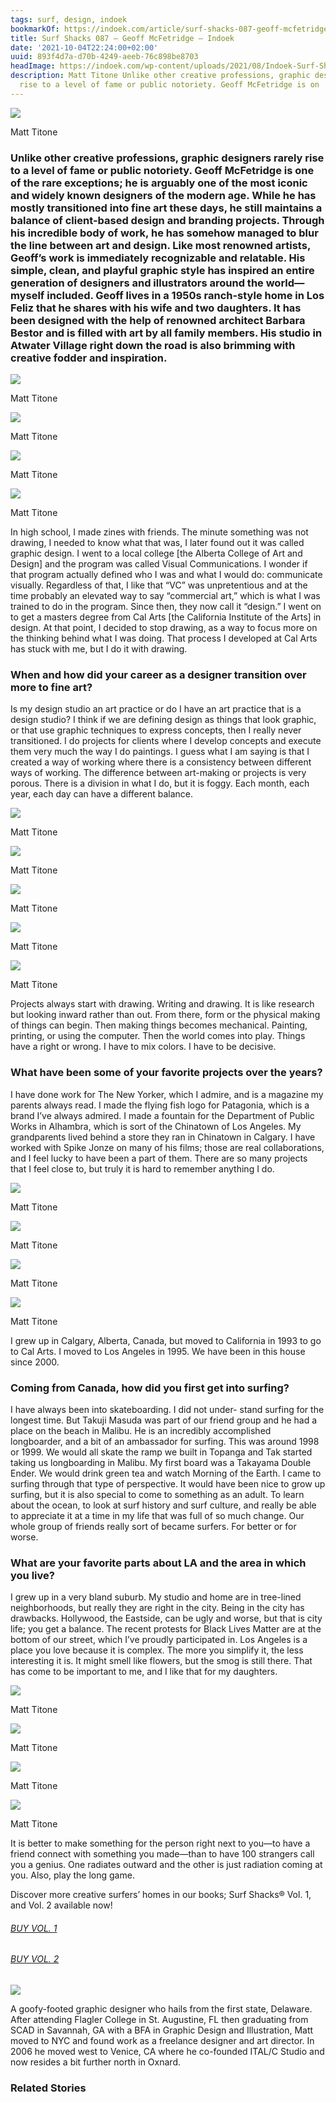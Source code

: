 ```yaml
---
tags: surf, design, indoek
bookmarkOf: https://indoek.com/article/surf-shacks-087-geoff-mcfetridge/
title: Surf Shacks 087 – Geoff McFetridge – Indoek
date: '2021-10-04T22:24:00+02:00'
uuid: 893f4d7a-d70b-4249-aeeb-76c898be8703
headImage: https://indoek.com/wp-content/uploads/2021/08/Indoek-Surf-Shacks-Geoff-McFetridge-LA-243.jpg
description: Matt Titone Unlike other creative professions, graphic designers rarely
  rise to a level of fame or public notoriety. Geoff McFetridge is on
---
```


![](https://indoek.com/wp-content/uploads/2021/08/Indoek-Surf-Shacks-Geoff-McFetridge-LA-243.jpg)

Matt Titone

### Unlike other creative professions, graphic designers rarely rise to a level of fame or public notoriety. Geoff McFetridge is one of the rare exceptions; he is arguably one of the most iconic and widely known designers of the modern age. While he has mostly transitioned into fine art these days, he still maintains a balance of client-based design and branding projects. Through his incredible body of work, he has somehow managed to blur the line between art and design. Like most renowned artists, Geoff’s work is immediately recognizable and relatable. His simple, clean, and playful graphic style has inspired an entire generation of designers and illustrators around the world—myself included. Geoff lives in a 1950s ranch-style home in Los Feliz that he shares with his wife and two daughters. It has been designed with the help of renowned architect Barbara Bestor and is filled with art by all family members. His studio in Atwater Village right down the road is also brimming with creative fodder and inspiration.

![](https://indoek.com/wp-content/uploads/2021/08/Indoek-Surf-Shacks-Geoff-McFetridge-LA-192.jpg)

Matt Titone

![](https://indoek.com/wp-content/uploads/2021/08/Indoek-Surf-Shacks-Geoff-McFetridge-LA-Matt-Titone-5.jpg)

Matt Titone

![](https://indoek.com/wp-content/uploads/2021/08/Indoek-Surf-Shacks-Geoff-McFetridge-LA-18.jpg)

Matt Titone

![](https://indoek.com/wp-content/uploads/2021/08/Indoek-Surf-Shacks-Geoff-McFetridge-LA-Matt-Titone-6.jpg)

Matt Titone

In high school, I made zines with friends. The minute something was not drawing, I needed to know what that was, I later found out it was called graphic design. I went to a local college \[the Alberta College of Art and Design\] and the program was called Visual Communications. I wonder if that program actually defined who I was and what I would do: communicate visually. Regardless of that, I like that “VC” was unpretentious and at the time probably an elevated way to say “commercial art,” which is what I was trained to do in the program. Since then, they now call it “design.” I went on to get a masters degree from Cal Arts \[the California Institute of the Arts\] in design. At that point, I decided to stop drawing, as a way to focus more on the thinking behind what I was doing. That process I developed at Cal Arts has stuck with me, but I do it with drawing.

### When and how did your career as a designer transition over more to fine art?

Is my design studio an art practice or do I have an art practice that is a design studio? I think if we are defining design as things that look graphic, or that use graphic techniques to express concepts, then I really never transitioned. I do projects for clients where I develop concepts and execute them very much the way I do paintings. I guess what I am saying is that I created a way of working where there is a consistency between different ways of working. The difference between art-making or projects is very porous. There is a division in what I do, but it is foggy. Each month, each year, each day can have a different balance.

![](https://indoek.com/wp-content/uploads/2021/08/Indoek-Surf-Shacks-Geoff-McFetridge-LA-Matt-Titone-8.jpg)

Matt Titone

![](https://indoek.com/wp-content/uploads/2021/08/Indoek-Surf-Shacks-Geoff-McFetridge-LA-Matt-Titone-1.jpg)

Matt Titone

![](https://indoek.com/wp-content/uploads/2021/08/Indoek-Surf-Shacks-Geoff-McFetridge-LA-24.jpg)

Matt Titone

![](https://indoek.com/wp-content/uploads/2021/08/Indoek-Surf-Shacks-Geoff-McFetridge-LA-Matt-Titone-9.jpg)

Matt Titone

![](https://indoek.com/wp-content/uploads/2021/08/Indoek-Surf-Shacks-Geoff-McFetridge-LA-Matt-Titone-4.jpg)

Matt Titone

Projects always start with drawing. Writing and drawing. It is like research but looking inward rather than out. From there, form or the physical making of things can begin. Then making things becomes mechanical. Painting, printing, or using the computer. Then the world comes into play. Things have a right or wrong. I have to mix colors. I have to be decisive.

### What have been some of your favorite projects over the years?

I have done work for The New Yorker, which I admire, and is a magazine my parents always read. I made the flying fish logo for Patagonia, which is a brand I’ve always admired. I made a fountain for the Department of Public Works in Alhambra, which is sort of the Chinatown of Los Angeles. My grandparents lived behind a store they ran in Chinatown in Calgary. I have worked with Spike Jonze on many of his films; those are real collaborations, and I feel lucky to have been a part of them. There are so many projects that I feel close to, but truly it is hard to remember anything I do.

![](https://indoek.com/wp-content/uploads/2021/08/Indoek-Surf-Shacks-Geoff-McFetridge-LA-Matt-Titone-7.jpg)

Matt Titone

![](https://indoek.com/wp-content/uploads/2021/08/Indoek-Surf-Shacks-Geoff-McFetridge-LA-Matt-Titone-10.jpg)

Matt Titone

![](https://indoek.com/wp-content/uploads/2021/08/Indoek-Surf-Shacks-Geoff-McFetridge-LA-104.jpg)

Matt Titone

![](https://indoek.com/wp-content/uploads/2021/08/Indoek-Surf-Shacks-Geoff-McFetridge-LA-Matt-Titone-11.jpg)

Matt Titone

I grew up in Calgary, Alberta, Canada, but moved to California in 1993 to go to Cal Arts. I moved to Los Angeles in 1995. We have been in this house since 2000.

### Coming from Canada, how did you first get into surfing?

I have always been into skateboarding. I did not under- stand surfing for the longest time. But Takuji Masuda was part of our friend group and he had a place on the beach in Malibu. He is an incredibly accomplished longboarder, and a bit of an ambassador for surfing. This was around 1998 or 1999. We would all skate the ramp we built in Topanga and Tak started taking us longboarding in Malibu. My first board was a Takayama Double Ender. We would drink green tea and watch Morning of the Earth. I came to surfing through that type of perspective. It would have been nice to grow up surfing, but it is also special to come to something as an adult. To learn about the ocean, to look at surf history and surf culture, and really be able to appreciate it at a time in my life that was full of so much change. Our whole group of friends really sort of became surfers. For better or for worse.

### What are your favorite parts about LA and the area in which you live?

I grew up in a very bland suburb. My studio and home are in tree-lined neighborhoods, but really they are right in the city. Being in the city has drawbacks. Hollywood, the Eastside, can be ugly and worse, but that is city life; you get a balance. The recent protests for Black Lives Matter are at the bottom of our street, which I’ve proudly participated in. Los Angeles is a place you love because it is complex. The more you simplify it, the less interesting it is. It might smell like flowers, but the smog is still there. That has come to be important to me, and I like that for my daughters.

![](https://indoek.com/wp-content/uploads/2021/08/Indoek-Surf-Shacks-Geoff-McFetridge-LA-Matt-Titone-2.jpg)

Matt Titone

![](https://indoek.com/wp-content/uploads/2021/08/Indoek-Surf-Shacks-Geoff-McFetridge-LA-Matt-Titone-3.jpg)

Matt Titone

![](https://indoek.com/wp-content/uploads/2021/08/Indoek-Surf-Shacks-Geoff-McFetridge-LA-Matt-Titone-12.jpg)

Matt Titone

![](https://indoek.com/wp-content/uploads/2021/08/Indoek-Surf-Shacks-Geoff-McFetridge-LA-228.jpg)

Matt Titone

It is better to make something for the person right next to you—to have a friend connect with something you made—than to have 100 strangers call you a genius. One radiates outward and the other is just radiation coming at you. Also, play the long game.

Discover more creative surfers’ homes in our books; Surf Shacks® Vol. 1, and Vol. 2 available now!

###### [BUY VOL. 1](http://a.co/9znAv3X)

###### [BUY VOL. 2](https://indoek.com/product/surf-shacks-vol-2-book/)

![](https://indoek.com/wp-content/uploads/2020/10/Indoek-Surf-Shacks-Vol-2-Matt-Titone-Book-1.jpg)

A goofy-footed graphic designer who hails from the first state, Delaware. After attending Flagler College in St. Augustine, FL then graduating from SCAD in Savannah, GA with a BFA in Graphic Design and Illustration, Matt moved to NYC and found work as a freelance designer and art director. In 2006 he moved west to Venice, CA where he co-founded ITAL/C Studio and now resides a bit further north in Oxnard.

### Related Stories